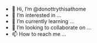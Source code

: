 - 👋 Hi, I’m @donottrythisathome
- 👀 I’m interested in ...
- 🌱 I’m currently learning ...
- 💞️ I’m looking to collaborate on ...
- 📫 How to reach me ...

<!---
donottrythisathome/donottrythisathome is a ✨ special ✨ repository because its `README.md` (this file) appears on your GitHub profile.
You can click the Preview link to take a look at your changes.
--->

